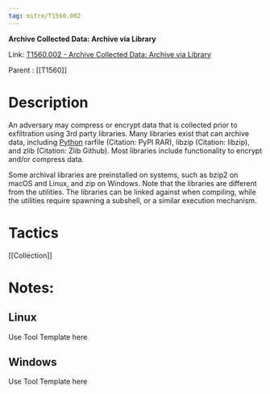```yaml
---
tag: mitre/T1560.002
---
```


**Archive Collected Data: Archive via Library**

Link: [T1560.002 - Archive Collected Data: Archive via Library](https://attack.mitre.org/techniques/T1560/002)

Parent : [[T1560]]


# Description

An adversary may compress or encrypt data that is collected prior to exfiltration using 3rd party libraries. Many libraries exist that can archive data, including [Python](https://attack.mitre.org/techniques/T1059/006) rarfile (Citation: PyPI RAR), libzip (Citation: libzip), and zlib (Citation: Zlib Github). Most libraries include functionality to encrypt and/or compress data.

Some archival libraries are preinstalled on systems, such as bzip2 on macOS and Linux, and zip on Windows. Note that the libraries are different from the utilities. The libraries can be linked against when compiling, while the utilities require spawning a subshell, or a similar execution mechanism.

# Tactics


[[Collection]]


# Notes:

## Linux

Use Tool Template here

## Windows

Use Tool Template here